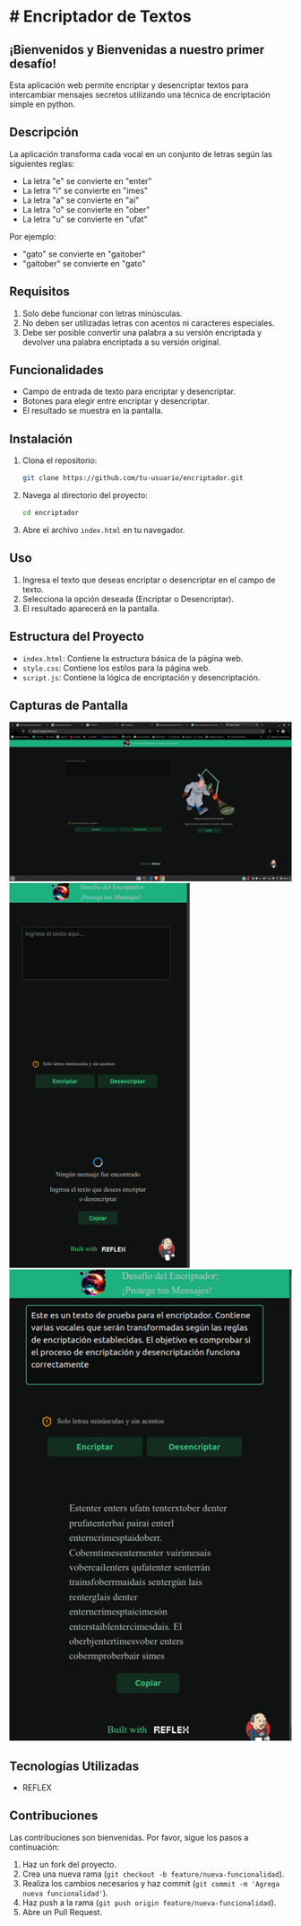 
<h1># Encriptador de Textos</h1>

<h2>¡Bienvenidos y Bienvenidas a nuestro primer desafío!</h2>

Esta aplicación web permite encriptar y desencriptar textos para intercambiar mensajes secretos utilizando una técnica de encriptación simple en python.

## Descripción

La aplicación transforma cada vocal en un conjunto de letras según las siguientes reglas:
- La letra "e" se convierte en "enter"
- La letra "i" se convierte en "imes"
- La letra "a" se convierte en "ai"
- La letra "o" se convierte en "ober"
- La letra "u" se convierte en "ufat"

Por ejemplo:
- "gato" se convierte en "gaitober"
- "gaitober" se convierte en "gato"

## Requisitos

1. Solo debe funcionar con letras minúsculas.
2. No deben ser utilizadas letras con acentos ni caracteres especiales.
3. Debe ser posible convertir una palabra a su versión encriptada y devolver una palabra encriptada a su versión original.

## Funcionalidades

- Campo de entrada de texto para encriptar y desencriptar.
- Botones para elegir entre encriptar y desencriptar.
- El resultado se muestra en la pantalla.

## Instalación

1. Clona el repositorio:
    ```bash
    git clone https://github.com/tu-usuario/encriptador.git
    ```
2. Navega al directorio del proyecto:
    ```bash
    cd encriptador
    ```
3. Abre el archivo `index.html` en tu navegador.

## Uso

1. Ingresa el texto que deseas encriptar o desencriptar en el campo de texto.
2. Selecciona la opción deseada (Encriptar o Desencriptar).
3. El resultado aparecerá en la pantalla.

## Estructura del Proyecto

- `index.html`: Contiene la estructura básica de la página web.
- `style.css`: Contiene los estilos para la página web.
- `script.js`: Contiene la lógica de encriptación y desencriptación.

## Capturas de Pantalla

![Captura de Pantalla](app/assets/encriptador.png)
![Captura de Pantalla](app/assets/reponsive2.png)
![Captura de Pantalla](app/assets/reponsive.png)

## Tecnologías Utilizadas

- REFLEX

## Contribuciones

Las contribuciones son bienvenidas. Por favor, sigue los pasos a continuación:

1. Haz un fork del proyecto.
2. Crea una nueva rama (`git checkout -b feature/nueva-funcionalidad`).
3. Realiza los cambios necesarios y haz commit (`git commit -m 'Agrega nueva funcionalidad'`).
4. Haz push a la rama (`git push origin feature/nueva-funcionalidad`).
5. Abre un Pull Request.

